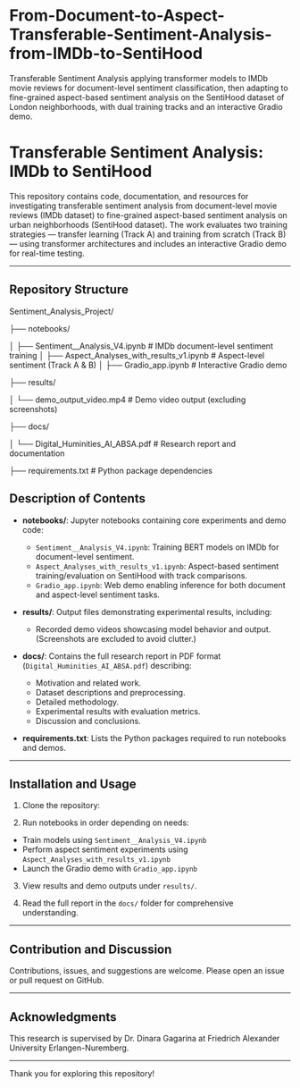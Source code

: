 # From-Document-to-Aspect-Transferable-Sentiment-Analysis-from-IMDb-to-SentiHood
Transferable Sentiment Analysis applying transformer models to IMDb movie reviews for document-level sentiment classification, then adapting to fine-grained aspect-based sentiment analysis on the SentiHood dataset of London neighborhoods, with dual training tracks and an interactive Gradio demo.

# Transferable Sentiment Analysis: IMDb to SentiHood

This repository contains code, documentation, and resources for investigating transferable sentiment analysis from document-level movie reviews (IMDb dataset) to fine-grained aspect-based sentiment analysis on urban neighborhoods (SentiHood dataset). The work evaluates two training strategies — transfer learning (Track A) and training from scratch (Track B) — using transformer architectures and includes an interactive Gradio demo for real-time testing.

---

## Repository Structure
Sentiment_Analysis_Project/

├── notebooks/

│ ├── Sentiment__Analysis_V4.ipynb # IMDb document-level sentiment training
│ ├── Aspect_Analyses_with_results_v1.ipynb # Aspect-level sentiment (Track A & B)
│ ├── Gradio_app.ipynb # Interactive Gradio demo

├── results/

│ └── demo_output_video.mp4 # Demo video output (excluding screenshots)

├── docs/

│ └── Digital_Huminities_AI_ABSA.pdf # Research report and documentation


├── requirements.txt # Python package dependencies

## Description of Contents

- **notebooks/**: Jupyter notebooks containing core experiments and demo code:
  - `Sentiment__Analysis_V4.ipynb`: Training BERT models on IMDb for document-level sentiment.
  - `Aspect_Analyses_with_results_v1.ipynb`: Aspect-based sentiment training/evaluation on SentiHood with track comparisons.
  - `Gradio_app.ipynb`: Web demo enabling inference for both document and aspect-level sentiment tasks.

- **results/**: Output files demonstrating experimental results, including:
  - Recorded demo videos showcasing model behavior and output. (Screenshots are excluded to avoid clutter.)

- **docs/**: Contains the full research report in PDF format (`Digital_Huminities_AI_ABSA.pdf`) describing:
  - Motivation and related work.
  - Dataset descriptions and preprocessing.
  - Detailed methodology.
  - Experimental results with evaluation metrics.
  - Discussion and conclusions.

- **requirements.txt**: Lists the Python packages required to run notebooks and demos.

---

## Installation and Usage

1. Clone the repository:


2. Run notebooks in order depending on needs:
- Train models using `Sentiment__Analysis_V4.ipynb`
- Perform aspect sentiment experiments using `Aspect_Analyses_with_results_v1.ipynb`
- Launch the Gradio demo with `Gradio_app.ipynb`

3. View results and demo outputs under `results/`.

4. Read the full report in the `docs/` folder for comprehensive understanding.

---

## Contribution and Discussion

Contributions, issues, and suggestions are welcome. Please open an issue or pull request on GitHub.

---

## Acknowledgments

This research is supervised by Dr. Dinara Gagarina at Friedrich Alexander University Erlangen-Nuremberg.

---

Thank you for exploring this repository!

